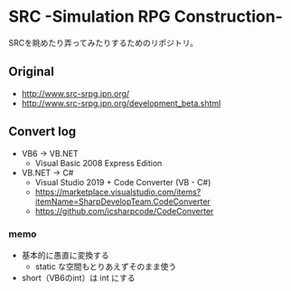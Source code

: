 # SRC -Simulation RPG Construction-

SRCを眺めたり弄ってみたりするためのリポジトリ。

## Original

- http://www.src-srpg.jpn.org/
- http://www.src-srpg.jpn.org/development_beta.shtml

## Convert log

- VB6 -> VB.NET
    - Visual Basic 2008 Express Edition
- VB.NET -> C#
    - Visual Studio 2019 + Code Converter (VB - C#)
    - https://marketplace.visualstudio.com/items?itemName=SharpDevelopTeam.CodeConverter
    - https://github.com/icsharpcode/CodeConverter

### memo

- 基本的に愚直に変換する
    - static な空間もとりあえずそのまま使う
- short（VB6のint）は int にする
